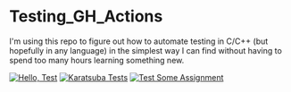 # Testing_GH_Actions

I'm using this repo to figure out how to automate testing in C/C++ (but hopefully in any language) in the simplest way I can find without having to spend too many hours learning something new.

[![Hello, Test](https://github.com/ArielMAJ/Testing_GH_Actions/actions/workflows/hellotest.yml/badge.svg)](https://github.com/ArielMAJ/Testing_GH_Actions/actions/workflows/hellotest.yml)
[![Karatsuba Tests](https://github.com/ArielMAJ/Testing_GH_Actions/actions/workflows/karatsuba.yml/badge.svg)](https://github.com/ArielMAJ/Testing_GH_Actions/actions/workflows/karatsuba.yml)
[![Test Some Assignment](https://github.com/ArielMAJ/Testing_GH_Actions/actions/workflows/my_tests.yml/badge.svg)](https://github.com/ArielMAJ/Testing_GH_Actions/actions/workflows/my_tests.yml)
